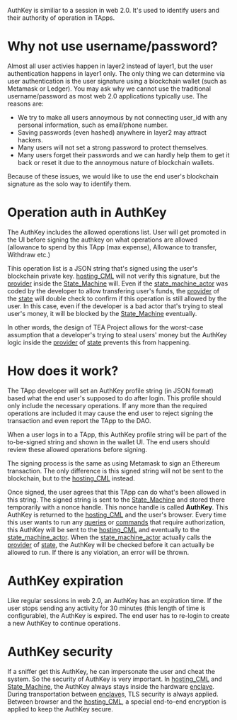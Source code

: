 AuthKey is similiar to a session in web 2.0. It's used to identify users and their authority of operation in TApps.

# Why not use username/password?

Almost all user activies happen in layer2 instead of layer1, but the user authentication happens in layer1 only. The only thing we can determine via user authentication is the user signature using a blockchain wallet (such as Metamask or Ledger). You may ask why we cannot use the traditional username/password as most web 2.0 applications typically use. The reasons are:

* We try to make all users annoymous by not connecting user_id with any personal information, such as email/phone number.
* Saving passwords (even hashed) anywhere in layer2 may attract hackers.
* Many users will not set a strong password to protect themselves.
* Many users forget their passwords and we can hardly help them to get it back or reset it due to the annoymous nature of blockchain wallets.

Because of these issues, we would like to use the end user's blockchain signature as the solo way to identify them.

# Operation auth in AuthKey

The AuthKey includes the allowed operations list. User will get promoted in the UI before signing the authkey on what operations are allowed (allowance to spend by this TApp (max expense), Allowance to transfer, Withdraw etc.)

Tihis operation list is a JSON string that's signed using the user's blockchain private key. [hosting_CML](hosting_CML.md) will not verify this signature, but the [provider](provider.md) inside the [State_Machine](State_Machine.md) will. Even if the [state_machine_actor](state_machine_actor.md) was coded by the developer to allow transfering user's funds, the [provider](provider.md) of the [state](state.md) will double check to confirm if this operation is still allowed by the user. In this case, even if the developer is a bad actor that's trying to steal user's money, it will be blocked by the [State_Machine](State_Machine.md) eventually. 

In other words, the design of TEA Project allows for the worst-case assumption that a developer's trying to steal users' money but the AuthKey logic inside the [provider](provider.md) of [state](state.md) prevents this from happening.

# How does it work?

The TApp developer will set an AuthKey profile string (in JSON format) based what the end user's supposed to do after login. This profile should only include the necessary operations. If any more than the required operations are included it may cause the end user to reject signing the transaction and even report the TApp to the DAO.

When a user logs in to a TApp, this AuthKey profile string will be part of the to-be-signed string and shown in the wallet UI. The end users should review these allowed operations before signing. 

The signing process is the same as using Metamask to sign an Ethereum transaction. The only difference is this signed string will not be sent to the blockchain, but to the [hosting_CML](hosting_CML.md) instead.

Once signed, the user agrees that this TApp can do what's been allowed in this string. The signed string is sent to the [State_Machine](State_Machine.md) and stored there temporarily with a nonce handle. This nonce handle is called **AuthKey**. This AuthKey is returned to the [hosting_CML](hosting_CML.md) and the user's browser. Every time this user wants to run any [queries](queries.md) or [commands](commands.md) that require authorization, this AuthKey will be sent to the [hosting_CML](hosting_CML.md) and eventually to the [state_machine_actor](state_machine_actor.md). When the [state_machine_actor](state_machine_actor.md) actually calls the [provider](provider.md) of [state](state.md), the AuthKey will be checked before it can actually be allowed to run. If there is any violation, an error will be thrown.

# AuthKey expiration

Like regular sessions in web 2.0, an AuthKey has an expiration time. If the user stops sending any activity for 30 minutes (this length of time is configurable), the AuthKey is expired. The end user has to re-login to create a new AuthKey to continue operations.

# AuthKey security

If a sniffer get this AuthKey, he can impersonate the user and cheat the system. So the security of AuthKey is very important. In [hosting_CML](hosting_CML.md) and [State_Machine](State_Machine.md), the AuthKey always stays inside the hardware [enclave](enclave.md). During transportation between [enclave](enclave.md)s, TLS security is always applied. Between browser and the [hosting_CML](hosting_CML.md), a special end-to-end encryption is applied to keep the AuthKey secure. 
